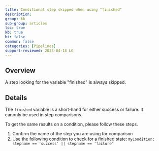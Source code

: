```yaml
---
title: Conditional step skipped when using "finished"
description: 
group: kb
sub-group: articles
toc: true
kb: true
ht: false
common: false
categories: [Pipelines]
support-reviewed: 2023-04-18 LG
---
```


## Overview

A step looking for the variable "finished" is always skipped.

## Details

The `finished` variable is a short-hand for either success or failure. It canonly be used in step comparisons.

To get the same results on a condition, please follow these steps.

1. Confirm the name of the step you are using for comparison
2. Use the following condition to check for a finished state: `myCondition: stepname == 'success' || stepname == 'failure'`
